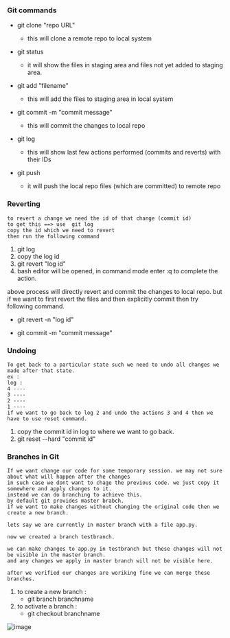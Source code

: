 ### Git commands

* git clone "repo URL"
    - this will clone a remote repo to local system
* git status 
    - it will show the files in staging area and files not yet added to staging area. 
* git add "filename"
    - this will add the files to staging area in local system
* git commit -m "commit message"
    - this will commit the changes to local repo
* git log
    - this will show last few actions performed (commits and reverts) with their IDs


* git push
    - it will push the local repo files (which are committed) to remote repo

### Reverting
```
to revert a change we need the id of that change (commit id)
to get this ==> use  git log 
copy the id which we need to revert
then run the following command 

```
1. git log
2. copy the log id
3. git revert "log id"
4. bash editor will be opened, in command mode enter   :q to complete the action.

above process will directly revert and commit the changes to local repo.
but if we want to first revert the files and then explicitly commit then try following command.

* git revert -n "log id"

* git commit -m "commit message"

### Undoing
```
To get back to a particular state such we need to undo all changes we made after that state.
ex :
log : 
4 ----
3 ----
2 ----
1 ----
if we want to go back to log 2 and undo the actions 3 and 4 then we have to use reset command.

```
1. copy the commit id in log  to where we want to go back.
2. git reset --hard "commit id"

### Branches in Git
```
If we want change our code for some temporary session. we may not sure about what will happen after the changes
in such case we dont want to chage the previous code. we just copy it somewhere and apply changes to it.
instead we can do branching to achieve this.
by default git provides master brabch.
if we want to make changes without changing the original code then we create a new branch.

lets say we are currently in master branch with a file app.py.

now we created a branch testbranch.

we can make changes to app.py in testbranch but these changes will not be visible in the master branch. 
and any changes we apply in master branch will not be visible here.

after we verified our changes are woriking fine we can merge these branches.
```
1. to create a new branch :
    * git branch branchname
2. to activate a branch :
    * git checkout branchname

![image](https://user-images.githubusercontent.com/93826731/180905295-7db92b51-4f1c-4621-8254-3d21367e2ccd.png)

